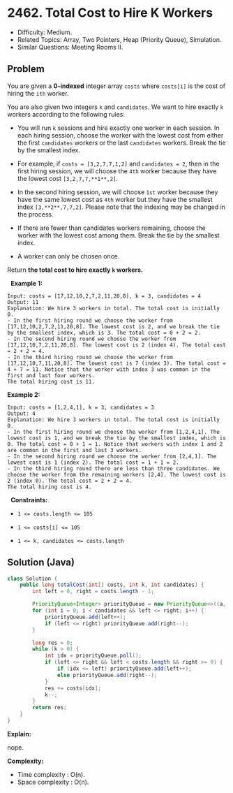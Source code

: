 # 2462. Total Cost to Hire K Workers

- Difficulty: Medium.
- Related Topics: Array, Two Pointers, Heap (Priority Queue), Simulation.
- Similar Questions: Meeting Rooms II.

## Problem

You are given a **0-indexed** integer array ```costs``` where ```costs[i]``` is the cost of hiring the ```ith``` worker.

You are also given two integers ```k``` and ```candidates```. We want to hire exactly ```k``` workers according to the following rules:


	
- You will run ```k``` sessions and hire exactly one worker in each session.
	In each hiring session, choose the worker with the lowest cost from either the first ```candidates``` workers or the last ```candidates``` workers. Break the tie by the smallest index.
	
		
- For example, if ```costs = [3,2,7,7,1,2]``` and ```candidates = 2```, then in the first hiring session, we will choose the ```4th``` worker because they have the lowest cost ```[3,2,7,7,**1**,2]```.
		
- In the second hiring session, we will choose ```1st``` worker because they have the same lowest cost as ```4th``` worker but they have the smallest index ```[3,**2**,7,7,2]```. Please note that the indexing may be changed in the process.
	
	
	
- If there are fewer than candidates workers remaining, choose the worker with the lowest cost among them. Break the tie by the smallest index.
	
- A worker can only be chosen once.


Return **the total cost to hire exactly **```k```** workers.**

 
**Example 1:**

```
Input: costs = [17,12,10,2,7,2,11,20,8], k = 3, candidates = 4
Output: 11
Explanation: We hire 3 workers in total. The total cost is initially 0.
- In the first hiring round we choose the worker from [17,12,10,2,7,2,11,20,8]. The lowest cost is 2, and we break the tie by the smallest index, which is 3. The total cost = 0 + 2 = 2.
- In the second hiring round we choose the worker from [17,12,10,7,2,11,20,8]. The lowest cost is 2 (index 4). The total cost = 2 + 2 = 4.
- In the third hiring round we choose the worker from [17,12,10,7,11,20,8]. The lowest cost is 7 (index 3). The total cost = 4 + 7 = 11. Notice that the worker with index 3 was common in the first and last four workers.
The total hiring cost is 11.
```

**Example 2:**

```
Input: costs = [1,2,4,1], k = 3, candidates = 3
Output: 4
Explanation: We hire 3 workers in total. The total cost is initially 0.
- In the first hiring round we choose the worker from [1,2,4,1]. The lowest cost is 1, and we break the tie by the smallest index, which is 0. The total cost = 0 + 1 = 1. Notice that workers with index 1 and 2 are common in the first and last 3 workers.
- In the second hiring round we choose the worker from [2,4,1]. The lowest cost is 1 (index 2). The total cost = 1 + 1 = 2.
- In the third hiring round there are less than three candidates. We choose the worker from the remaining workers [2,4]. The lowest cost is 2 (index 0). The total cost = 2 + 2 = 4.
The total hiring cost is 4.
```

 
**Constraints:**


	
- ```1 <= costs.length <= 105 ```
	
- ```1 <= costs[i] <= 105```
	
- ```1 <= k, candidates <= costs.length```



## Solution (Java)

```java
class Solution {
    public long totalCost(int[] costs, int k, int candidates) {
        int left = 0, right = costs.length - 1;

        PriorityQueue<Integer> priorityQueue = new PriorityQueue<>((a, b) -> (costs[a] - costs[b] != 0 ? costs[a] - costs[b] : a - b));
        for (int i = 0; i < candidates && left <= right; i++) {
            priorityQueue.add(left++);
            if (left <= right) priorityQueue.add(right--);
        }

        long res = 0;
        while (k > 0) {
            int idx = priorityQueue.poll();
            if (left <= right && left < costs.length && right >= 0) {
                if (idx <= left) priorityQueue.add(left++);
                else priorityQueue.add(right--);
            }
            res += costs[idx];
            k--;
        }
        return res;
    }
}
```

**Explain:**

nope.

**Complexity:**

* Time complexity : O(n).
* Space complexity : O(n).
